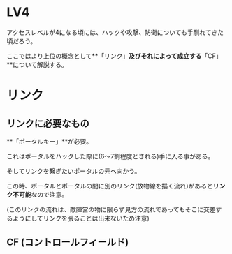 # LV4

アクセスレベルが4になる頃には、ハックや攻撃、防衛についても手馴れてきた頃だろう。

ここではより上位の概念として**「リンク」**及びそれによって成立する**「CF」**について解説する。

# リンク

## リンクに必要なもの

**「ポータルキー」**が必要。

これはポータルをハックした際に(6〜7割程度とされる)手に入る事がある。

そしてリンクを繋ぎたいポータルの元へ向かう。

この時、ポータルとポータルの間に別のリンク(放物線を描く流れ)があると**リンク不可能**なので注意。

(このリンクの流れは、敵陣営の物に限らず見方の流れであってもそこに交差するようにしてリンクを張ることは出来ないため注意)

## CF (コントロールフィールド)
